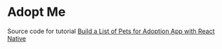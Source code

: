 
# Adopt Me

Source code for tutorial [Build a List of Pets for Adoption App with React Native](http://rationalappdev.com/build-a-list-of-pets-for-adoption-app-with-react-native/)

